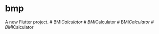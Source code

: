 # bmp

A new Flutter project.
#   B M I _ C a l c u l a t o r  
 #   B M I _ C a l c u l a t o r  
 #   B M I _ C a l c u l a t o r  
 #   B M I _ C a l c u l a t o r  
 